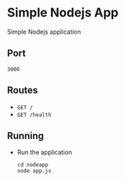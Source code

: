 # Simple Nodejs App

Simple Nodejs application

## Port
`3000`

## Routes

- `GET /`
- `GET /health`

## Running

* Run the application

    ```
    cd nodeapp
    node app.js
    ```
